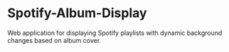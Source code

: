 # Spotify-Album-Display
Web application for displaying Spotify playlists with dynamic background changes based on album cover.
